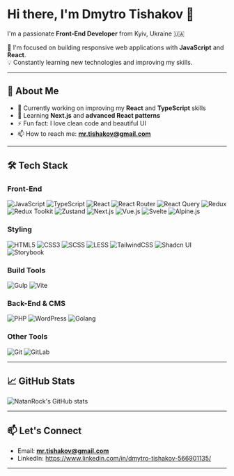 # Hi there, I'm Dmytro Tishakov 👋

I'm a passionate **Front-End Developer** from Kyiv, Ukraine 🇺🇦

🚀 I'm focused on building responsive web applications with **JavaScript** and **React**.  
💡 Constantly learning new technologies and improving my skills.

---

## 🚀 About Me

- 🔭 Currently working on improving my **React** and **TypeScript** skills
- 🌱 Learning **Next.js** and **advanced React patterns**
- ⚡ Fun fact: I love clean code and beautiful UI
- 📫 How to reach me: **mr.tishakov@gmail.com**

---

## 🛠️ Tech Stack

### Front-End
![JavaScript](https://img.shields.io/badge/JavaScript-000?style=for-the-badge&logo=javascript)
![TypeScript](https://img.shields.io/badge/TypeScript-000?style=for-the-badge&logo=typescript)
![React](https://img.shields.io/badge/React-000?style=for-the-badge&logo=react)
![React Router](https://img.shields.io/badge/React%20Router-000?style=for-the-badge&logo=reactrouter)
![React Query](https://img.shields.io/badge/React%20Query-000?style=for-the-badge&logo=reactquery)
![Redux](https://img.shields.io/badge/Redux-000?style=for-the-badge&logo=redux)
![Redux Toolkit](https://img.shields.io/badge/Redux%20Toolkit-000?style=for-the-badge&logo=redux)
![Zustand](https://img.shields.io/badge/Zustand-000?style=for-the-badge&logo=zotero)
![Next.js](https://img.shields.io/badge/Next.js-000?style=for-the-badge&logo=next.js)
![Vue.js](https://img.shields.io/badge/Vue.js-000?style=for-the-badge&logo=vue.js)
![Svelte](https://img.shields.io/badge/Svelte-000?style=for-the-badge&logo=svelte)
![Alpine.js](https://img.shields.io/badge/Alpine.js-000?style=for-the-badge&logo=alpine.js)


### Styling

![HTML5](https://img.shields.io/badge/HTML5-000?style=for-the-badge&logo=html5)
![CSS3](https://img.shields.io/badge/CSS3-000?style=for-the-badge&logo=css3)
![SCSS](https://img.shields.io/badge/SCSS-000?style=for-the-badge&logo=sass)
![LESS](https://img.shields.io/badge/LESS-000?style=for-the-badge&logo=less)
![TailwindCSS](https://img.shields.io/badge/TailwindCSS-000?style=for-the-badge&logo=tailwindcss)
![Shadcn UI](https://img.shields.io/badge/Shadcn%20UI-000?style=for-the-badge&logo=data:image/svg+xml;base64,PHN2ZyB3aWR0aD0iMzAwIiBoZWlnaHQ9IjMwMCIgdmlld0JveD0iMCAwIDMwMCAzMDAiIHhtbG5zPSJodHRwOi8vd3d3LnczLm9yZy8yMDAwL3N2ZyI+PHJlY3Qgd2lkdGg9IjMwMCIgaGVpZ2h0PSIzMDAiIGZpbGw9IiMwMDAiLz48L3N2Zz4=)
![Storybook](https://img.shields.io/badge/Storybook-000?style=for-the-badge&logo=storybook)

### Build Tools
![Gulp](https://img.shields.io/badge/Gulp-000?style=for-the-badge&logo=gulp)
![Vite](https://img.shields.io/badge/Vite-000?style=for-the-badge&logo=vite)

### Back-End & CMS
![PHP](https://img.shields.io/badge/PHP-000?style=for-the-badge&logo=php)
![WordPress](https://img.shields.io/badge/WordPress-000?style=for-the-badge&logo=wordpress)
![Golang](https://img.shields.io/badge/Golang-000?style=for-the-badge&logo=go)

### Other Tools
![Git](https://img.shields.io/badge/Git-000?style=for-the-badge&logo=git)
![GitLab](https://img.shields.io/badge/GitLab-000?style=for-the-badge&logo=gitlab)

---

## 📈 GitHub Stats

![NatanRock's GitHub stats](https://github-readme-stats.vercel.app/api?username=NatanRock&show_icons=true&theme=default)

---

## 📫 Let's Connect

- Email: **mr.tishakov@gmail.com**
- LinkedIn: https://www.linkedin.com/in/dmytro-tishakov-566901135/

---
